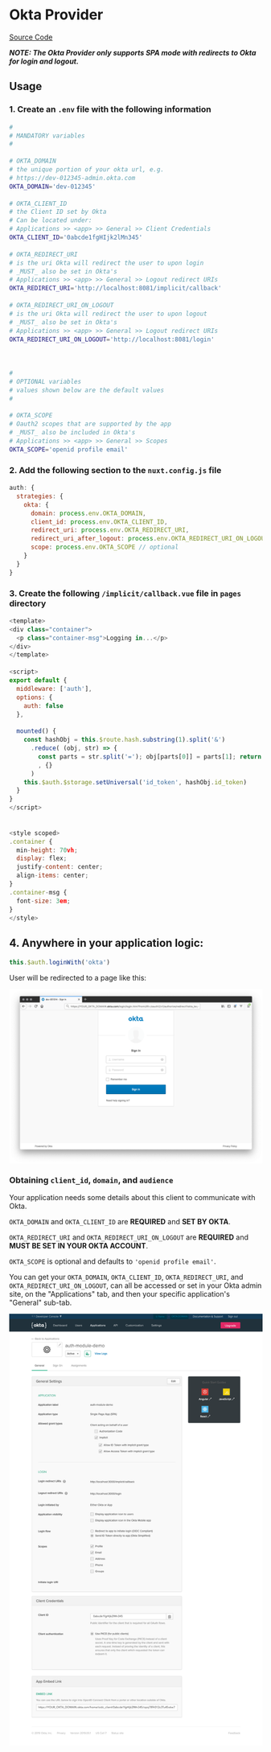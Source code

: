 # Okta Provider

[Source Code](https://github.com/nuxt-community/auth-module/blob/dev/lib/providers/okta.js)

**_NOTE: The Okta Provider only supports SPA mode with redirects to Okta for login and logout._**

## Usage

### 1. Create an `.env` file with the following information
```bash
#
# MANDATORY variables
#

# OKTA_DOMAIN
# the unique portion of your okta url, e.g.
# https://dev-012345-admin.okta.com
OKTA_DOMAIN='dev-012345'

# OKTA_CLIENT_ID
# the Client ID set by Okta
# Can be located under:
# Applications >> <app> >> General >> Client Credentials
OKTA_CLIENT_ID='0abcde1fgHIjk2lMn345'

# OKTA_REDIRECT_URI
# is the uri Okta will redirect the user to upon login
# _MUST_ also be set in Okta's 
# Applications >> <app> >> General >> Logout redirect URIs
OKTA_REDIRECT_URI='http://localhost:8081/implicit/callback'

# OKTA_REDIRECT_URI_ON_LOGOUT
# is the uri Okta will redirect the user to upon logout
# _MUST_ also be set in Okta's 
# Applications >> <app> >> General >> Logout redirect URIs
OKTA_REDIRECT_URI_ON_LOGOUT='http://localhost:8081/login'



#
# OPTIONAL variables
# values shown below are the default values
#

# OKTA_SCOPE
# Oauth2 scopes that are supported by the app
# _MUST_ also be included in Okta's 
# Applications >> <app> >> General >> Scopes
OKTA_SCOPE='openid profile email'
```

### 2. Add the following section to the `nuxt.config.js` file
```js
auth: {
  strategies: {
    okta: {
      domain: process.env.OKTA_DOMAIN,
      client_id: process.env.OKTA_CLIENT_ID,
      redirect_uri: process.env.OKTA_REDIRECT_URI,
      redirect_uri_after_logout: process.env.OKTA_REDIRECT_URI_ON_LOGOUT,
      scope: process.env.OKTA_SCOPE // optional
    }
  }
}
```

### 3. Create the following `/implicit/callback.vue` file in `pages` directory

```js
<template>
<div class="container">
  <p class="container-msg">Logging in...</p>
</div>
</template>

<script>
export default {
  middleware: ['auth'],
  options: {
    auth: false
  },

  mounted() {
    const hashObj = this.$route.hash.substring(1).split('&')
      .reduce( (obj, str) => {
        const parts = str.split('='); obj[parts[0]] = parts[1]; return obj }
        , {}
      )
    this.$auth.$storage.setUniversal('id_token', hashObj.id_token)
  }
}
</script>


<style scoped>
.container {
  min-height: 70vh;
  display: flex;
  justify-content: center;
  align-items: center;
}
.container-msg {
  font-size: 3em;
}
</style>
```

## 4. Anywhere in your application logic:

```js
this.$auth.loginWith('okta')
```

User will be redirected to a page like this:

<img align="center" src="../images/okta_login_redirect.png">


### Obtaining `client_id`, `domain`, and `audience`

Your application needs some details about this client to communicate with Okta.

`OKTA_DOMAIN` and `OKTA_CLIENT_ID` are **REQUIRED** and **SET BY OKTA**.

`OKTA_REDIRECT_URI` and `OKTA_REDIRECT_URI_ON_LOGOUT` are **REQUIRED** and **MUST BE SET IN YOUR OKTA ACCOUNT**.

`OKTA_SCOPE` is optional and defaults to `'openid profile email'`.

You can get your `OKTA_DOMAIN`, `OKTA_CLIENT_ID`, `OKTA_REDIRECT_URI`, and `OKTA_REDIRECT_URI_ON_LOGOUT`, can all be accessed or set in your Okta admin site, on the "Applications" tab, and then your specific application's "General" sub-tab.

<img align="center" src="../images/YOUR_OKTA_DOMAIN--settings.png">
